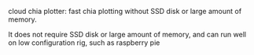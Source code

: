 cloud chia plotter: fast chia plotting without SSD disk or large amount of memory.

It does not require SSD disk or large amount of memory, and can run well on low configuration rig, such as raspberry pie

